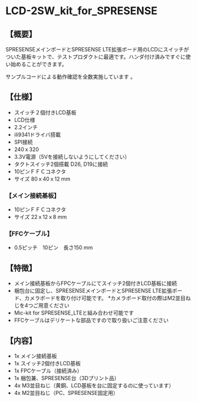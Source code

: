# LCD-2SW_kit_for_SPRESENSE

## 【概要】

SPRESENSEメインボードとSPRESENSE LTE拡張ボード用のLCDにスイッチがついた基板キットで、テストプロダクトに最適です。ハンダ付け済みですぐに使い始めることができます。

サンプルコードによる動作確認を全数実施しています 。

## 【仕様】

+ スイッチ２個付きLCD基板
+ LCD仕様
+ 2.2インチ
+ ili9341ドライバ搭載
+ SPI接続
+ 240ｘ320
+ 3.3V電源（5Vを接続しないようにしてください）
+ タクトスイッチ2個搭載 D26, D19に接続
+ 10ピンＦＦＣコネクタ
+ サイズ 80ｘ40ｘ12 mm

### 【メイン接続基板】
+ 10ピンＦＦＣコネクタ
+ サイズ 22ｘ12ｘ8 mm

### 【FFCケーブル】
+ 0.5ピッチ　10ピン　長さ150 mm

## 【特徴】
+ メイン接続基板からFPCケーブルにてスイッチ2個付きLCD基板に接続
+ 梱包台に固定し、SPRESENSEメインボードとSPRESENSE LTE拡張ボード、カメラボードを取り付け可能です。
*カメラボード取付の際はM2並目ねじを4つご用意ください
+ Mic-kit for SPRESENSE_LTEと組み合わせ可能です
+ FFCケーブルはデリケートな部品ですので取り扱いご注意ください

## 【内容】
+ 1x メイン接続基板
+ 1x スイッチ2個付きLCD基板
+ 1x FPCケーブル（接続済み）
+ 1x 梱包兼、SPRESENSE台（3Dプリント品）
+ 4x M3並目ねじ（黄銅、LCD基板を台に固定するのに使っています）
+ 4x M2並目ねじ（PC、SPRESENSE固定用）